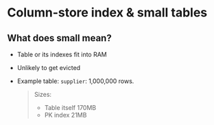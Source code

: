 









# Column-store index & small tables

## What does small mean?

* Table or its indexes fit into RAM
* Unlikely to get evicted

* Example table: `supplier`: 1,000,000 rows.
  > Sizes:
  >   - Table itself 170MB
  >   - PK index 21MB

